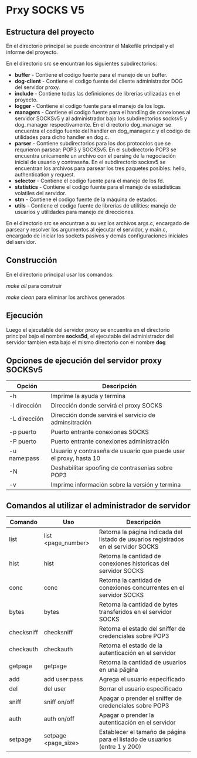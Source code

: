 # Prxy SOCKS V5

## Estructura del proyecto
En el directorio principal se puede encontrar el Makefile principal y el informe del proyecto.

En el directorio src se encuntran los siguientes subdirectorios:

* **buffer** - Contiene el codigo fuente para el manejo de un buffer.
* **dog-client** - Contiene el codigo fuente del cliente administrador DOG del servidor proxy.
* **include** - Contiene todas las definiciones de librerias utilizadas en el proyecto.
* **logger** - Contiene el codigo fuente para el manejo de los logs.
* **managers** - Contiene el codigo fuente para el handling de conexiones al servidor SOCKSv5 y al administrador bajo los subdirectorios socksv5 y dog_manager respectivamente. En el directorio dog_manager se encuentra el codigo fuente del handler en dog_manager.c y el codigo de utilidades para dicho handler en dog.c.
* **parser** - Contiene subdirectorios para los dos protocolos que se requrieron parsear: POP3 y SOCKSv5. En el subdirectorio POP3 se encuentra unicamente un archivo con el parsing de la negociación inicial de usuario y contraseña. En el subdirectorio socksv5 se encuentran los archivos para parsear los tres paquetes posibles: hello, authentication y request.
* **selector** - Contiene el codigo fuente para el manejo de los fd.
* **statistics** - Contiene el codigo fuente para el manejo de estadisticas volatiles del servidor.
* **stm** - Contiene el codigo fuente de la máquina de estados.
* **utils** - Contiene el codigo fuente de librerias de utilities: manejo de usuarios y utilidades para manejo de direcciones.

En el directorio src se encuntran a su vez los archivos args.c, encargado de parsear y resolver los argumentos al ejecutar el servidor, y main.c, encargado de iniciar los sockets pasivos y demás configuraciones iniciales del servidor.

## Construcción
En el directorio principal usar los comandos:

*make all* para construir

*make clean* para eliminar los archivos generados

## Ejecución

Luego el ejecutable del servidor proxy se encuentra en el directorio principal bajo el nombre **socks5d**, el
ejecutable del administrador del servidor tambien esta bajo el mismo directorio con el nombre **dog**

## Opciones de ejecución del servidor proxy SOCKSv5

|  Opción   |   Descripción                                |
| ---------- | ------------------------------------------------------------------------|
| -h       | Imprime la ayuda y termina |
| -l   dirección       | Dirección donde servirá el proxy SOCKS               |
| -L   dirección       | Dirección donde servirá el servicio de adminsitración             |
| -p   puerto      | Puerto entrante conexiones SOCKS                   |
| -P   puerto | Puerto entrante conexiones administración              |
| -u   name:pass  | Usuario y contraseña de usuario que puede usar el proxy, hasta 10                     |
| -N       | Deshabilitar spoofing de contrasenias sobre POP3                           |
| -v        | Imprime información sobre la versión y termina                                                    |


## Comandos al utilizar el administrador de servidor

|  Comando   |        Uso        |                               Descripción                                |
| ---------- | ------------------- | ------------------------------------------------------------------------|
| list       | list <page_number>  | Retorna la página indicada del listado de usuarios registrados en el servidor SOCKS |
| hist       | hist                | Retorna la cantidad de conexiones historicas del servidor SOCKS               |
| conc       | conc                | Retorna la cantidad de conexiones concurrentes en el servidor SOCKS             |
| bytes      | bytes               | Retorna la cantidad de bytes transferidos en el servidor SOCKS                   |
| checksniff | checksniff          | Retorna el estado del sniffer de credenciales sobre POP3              |
| checkauth  | checkauth           | Retorna el estado de la autenticación en el servidor                     |
| getpage    | getpage             | Retorna la cantidad de usuarios en una página                           |
| add        | add user:pass       | Agrega el usuario especificado                                                    |
| del        | del user            | Borrar el usuario especificado                                                 |
| sniff      | sniff on/off        | Apagar o prender el sniffer de credenciales sobre POP3                |
| auth       | auth on/off         | Apagar o prender la autenticación en el servidor                         |
| setpage    | setpage <page_size> | Establecer el tamaño de página para el listado de usuarios (entre 1 y 200)               |
